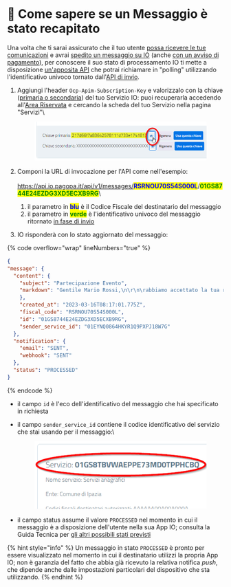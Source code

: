# 📜 Come sapere se un Messaggio è stato recapitato

Una volta che ti sarai assicurato che il tuo utente [possa ricevere le tue comunicazioni](https://docs.pagopa.it/kb-enti-servizi/tutorial-e-casi-duso/indice-dei-tutorial-e-dei-casi-duso/come-sapere-se-un-cittadino-ha-abilitata-la-ricezione-dei-messaggi-per-un-servizio) e avrai [spedito un messaggio su IO](https://docs.pagopa.it/kb-enti-messaggi/tutorial-e-casi-duso/indice-dei-tutorial-e-dei-casi-duso/come-spedire-un-messaggio-io) (anche [con un avviso di pagamento](https://docs.pagopa.it/kb-enti-messaggi/tutorial-e-casi-duso/indice-dei-tutorial-e-dei-casi-duso/come-spedire-un-avviso-di-pagamento-in-un-messaggio)), per conoscere il suo stato di processamento IO ti mette a disposizione [un'apposita API](https://docs.pagopa.it/io-guida-tecnica/api/api-messaggi/get-message) che potrai richiamare in "polling" utilizzando l'identificativo univoco tornato dall'[API di invio](https://docs.pagopa.it/io-guida-tecnica/api-e-specifiche/api-messaggi/submit-a-message-passing-the-user-fiscal\_code-in-the-request-body).

1.  Aggiungi l'header `Ocp-Apim-Subscription-Key` e valorizzalo con la chiave ([primaria o secondaria](https://docs.pagopa.it/kb-enti-servizi/domande-frequenti/domande-e-risposte-sui-servizi-io#perche-ci-sono-due-api-key-per-servizio)) del tuo Servizio IO: puoi recuperarla accedendo all'[Area Riservata](https://selfcare.pagopa.it/) e cercando la scheda del tuo Servizio nella pagina "Servizi"\


    <figure><img src="../../.gitbook/assets/image (10).png" alt=""><figcaption></figcaption></figure>
2. Componi la URL di invocazione per l'API come nell'esempio:\
   \
   https://api.io.pagopa.it/api/v1/messages/<mark style="color:blue;">**RSRNOU70S54S000L**</mark>/<mark style="color:green;">**01GS8744E24EZDG3XD5ECXB9RG**</mark>\

   1. il parametro in <mark style="color:blue;">**blu**</mark> è il Codice Fiscale del destinatario del messaggio
   2. il parametro in <mark style="color:green;">**verde**</mark> è l'identificativo univoco del messaggio ritornato [in fase di invio](https://docs.pagopa.it/kb-enti-messaggi/tutorial-e-casi-duso/indice-dei-tutorial-e-dei-casi-duso/come-spedire-un-messaggio-io)
3. IO risponderà con lo stato aggiornato del messaggio:

{% code overflow="wrap" lineNumbers="true" %}
```json
{
"message": {
  "content": {
    "subject": "Partecipazione Evento",
    "markdown": "Gentile Mario Rossi,\n\r\n\rabbiamo accettato la tua richiesta di partecipazione all'\''evento e ti inviamo in allegato la ricevuta del pagamento della tua quota e la brochure con tutte le informazioni utili.\n\rA Ti aspettiamo!\n\rL'\''Amministrazione Comunale di Ipazia."
    },
    "created_at": "2023-03-16T08:17:01.775Z",
    "fiscal_code": "RSRNOU70S54S000L",
    "id": "01GS8744E24EZDG3XD5ECXB9RG",
    "sender_service_id": "01EYNQ0864HKYR1Q9PXPJ18W7G"
  },
  "notification": {
    "email": "SENT",
    "webhook": "SENT"
  },
  "status": "PROCESSED"
}
```
{% endcode %}

* il campo `id` è l'eco dell'identificativo del messaggio che hai specificato in richiesta
*   il campo `sender_service_id` contiene il codice identificativo del servizio che stai usando per il messaggio:\


    <figure><img src="../../.gitbook/assets/image (16).png" alt=""><figcaption></figcaption></figure>
* il campo status assume il valore `PROCESSED` nel momento in cui il messaggio è a disposizione dell'utente nella sua App IO; consulta la Guida Tecnica per [gli altri possibili stati previsti](https://docs.pagopa.it/io-guida-tecnica/api-e-specifiche/api-messaggi/get-message#status)

{% hint style="info" %}
Un messaggio in stato `PROCESSED` è pronto per essere visualizzato nel momento in cui il destinatario utilizzi la propria App IO; non è garanzia del fatto che abbia già ricevuto la relativa notifica _push_, che dipende anche dalle impostazioni particolari del dispositivo che sta utilizzando.
{% endhint %}
